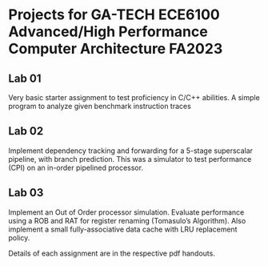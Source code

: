 # Projects for GA-TECH ECE6100 Advanced/High Performance Computer Architecture FA2023

## Lab 01
Very basic starter assignment to test proficiency in C/C++ abilities. A simple program to analyze given benchmark instruction traces

## Lab 02
Implement dependency tracking and forwarding for a 5-stage superscalar pipeline, with branch prediction. This was a simulator to test performance (CPI) on an in-order pipelined processor.

## Lab 03
Implement an Out of Order processor simulation. Evaluate performance using a ROB and RAT for register renaming (Tomasulo’s Algorithm). Also implement a small fully-associative data cache with LRU replacement policy.

Details of each assignment are in the respective pdf handouts.
